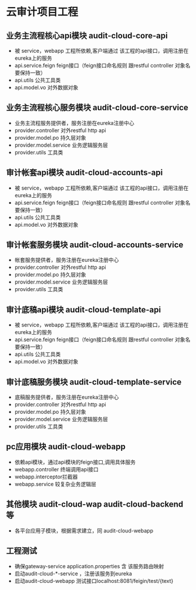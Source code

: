 # 云审计项目工程
## 业务主流程核心api模块 audit-cloud-core-api
* 被 service，webapp 工程所依赖,客户端通过 该工程的api接口，调用注册在eureka上的服务
* api.service.feign feign接口（feign接口命名规则 跟restful controller 对象名要保持一致）
* api.utils 公共工具类
* api.model.vo 对外数据对象

## 业务主流程核心服务模块 audit-cloud-core-service
* 业务主流程服务提供者，服务注册在eureka注册中心
* provider.controller 对外restful http api
* provider.model.po 持久层对象
* provider.model.service 业务逻辑服务层
* provider.utils 工具类

## 审计帐套api模块 audit-cloud-accounts-api
* 被 service，webapp 工程所依赖,客户端通过 该工程的api接口，调用注册在eureka上的服务
* api.service.feign feign接口（feign接口命名规则 跟restful controller 对象名要保持一致）
* api.utils 公共工具类
* api.model.vo 对外数据对象

## 审计帐套服务模块 audit-cloud-accounts-service
* 帐套服务提供者，服务注册在eureka注册中心
* provider.controller 对外restful http api
* provider.model.po 持久层对象
* provider.model.service 业务逻辑服务层
* provider.utils 工具类

## 审计底稿api模块 audit-cloud-template-api
* 被 service，webapp 工程所依赖,客户端通过 该工程的api接口，调用注册在eureka上的服务
* api.service.feign feign接口（feign接口命名规则 跟restful controller 对象名要保持一致）
* api.utils 公共工具类
* api.model.vo 对外数据对象

## 审计底稿服务模块 audit-cloud-template-service
* 底稿服务提供者，服务注册在eureka注册中心
* provider.controller 对外restful http api
* provider.model.po 持久层对象
* provider.model.service 业务逻辑服务层
* provider.utils 工具类

## pc应用模块 audit-cloud-webapp
* 依赖api模块，通过api模块的feign接口,调用具体服务
* webapp.controller 终端调用api接口
* webapp.interceptor拦截器
* webapp.service 较复杂业务逻辑层 

## 其他模块 audit-cloud-wap audit-cloud-backend 等
* 各平台应用子模块，根据需求建立，同 audit-cloud-webapp


## 工程测试
* 确保gateway-service application.properties 含 该服务路由映射
* 启动audit-cloud-*-service ，注册该服务到eureka
* 启动audit-cloud-webapp 测试接口localhost:8081/feigin/test/{text} 